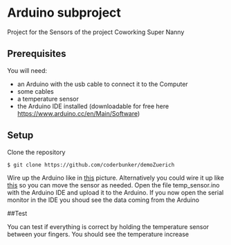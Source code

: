 # Arduino subproject 

Project for the Sensors of the project Coworking Super Nanny

## Prerequisites

You will need:
* an Arduino with the usb cable to connect it to the Computer
* some cables  
* a temperature sensor
* the Arduino IDE installed (downloadable for free here https://www.arduino.cc/en/Main/Software)

## Setup

Clone the repository
```sh
$ git clone https://github.com/coderbunker/demoZuerich
```
Wire up the Arduino like in [this](https://imgur.com/a/qJMjA) picture.
Alternatively you could wire it up like [this](https://imgur.com/njYTYXn) so you can move the sensor as needed.
Open the file temp_sensor.ino with the Arduino IDE and upload it to the Arduino.
If you now open the serial monitor in the IDE you shoud see the data coming from the Arduino

##Test

You can test if everything is correct by holding the temperature sensor between your fingers.
You should see the temperature increase
